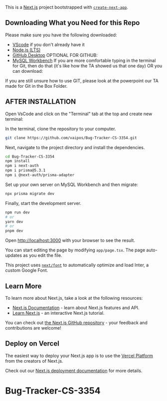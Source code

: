 This is a [Next.js](https://nextjs.org/) project bootstrapped with [`create-next-app`](https://github.com/vercel/next.js/tree/canary/packages/create-next-app).

## Downloading What you Need for this Repo

Please make sure you have the following downloaded:
- [VScode](https://code.visualstudio.com/) if you don't already have it
- [Node.js (LTS)](https://nodejs.org/en)
- [GitHub Desktop](https://desktop.github.com/) OPTIONAL FOR GITHUB:
- [MySQL Workbench](https://www.mysql.com/products/workbench/)
If you are more comfortable typing in the terminal for Git, then do that (it's like how the TA showed us that one day) OR you can download:

If you are still unsure how to use GIT, please look at the powerpoint our TA made for Git in the Box Folder.

## AFTER INSTALLATION

Open VsCode and click on the "Terminal" tab at the top and create new terminal:

In the terminal, clone the repository to your computer.
```bash
git clone https://github.com/vaipos/Bug-Tracker-CS-3354.git
```
Next, navigate to the project directory and install the dependencies.
```bash
cd Bug-Tracker-CS-3354
npm install
npm i next-auth
npm i prisma@5.3.1
npm i @next-auth/prisma-adapter
```
Set up your own server on MySQL Workbench and then migrate:
```bash
npx prisma migrate dev
```
Finally, start the development server.

```bash
npm run dev
# or
yarn dev
# or
pnpm dev
```

Open [http://localhost:3000](http://localhost:3000) with your browser to see the result.

You can start editing the page by modifying `app/page.tsx`. The page auto-updates as you edit the file.

This project uses [`next/font`](https://nextjs.org/docs/basic-features/font-optimization) to automatically optimize and load Inter, a custom Google Font.

## Learn More

To learn more about Next.js, take a look at the following resources:

- [Next.js Documentation](https://nextjs.org/docs) - learn about Next.js features and API.
- [Learn Next.js](https://nextjs.org/learn) - an interactive Next.js tutorial.

You can check out [the Next.js GitHub repository](https://github.com/vercel/next.js/) - your feedback and contributions are welcome!

## Deploy on Vercel

The easiest way to deploy your Next.js app is to use the [Vercel Platform](https://vercel.com/new?utm_medium=default-template&filter=next.js&utm_source=create-next-app&utm_campaign=create-next-app-readme) from the creators of Next.js.

Check out our [Next.js deployment documentation](https://nextjs.org/docs/deployment) for more details.
# Bug-Tracker-CS-3354
